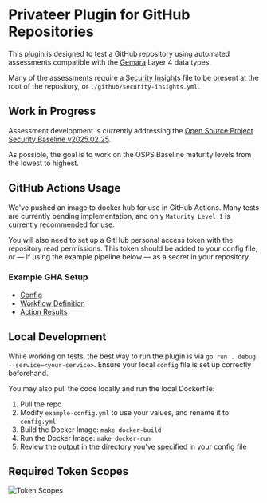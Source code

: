 # Privateer Plugin for GitHub Repositories

This plugin is designed to test a GitHub repository using automated assessments compatible with the [Gemara](https://github.com/ossf/gemara) Layer 4 data types.

Many of the assessments require a [Security Insights](https://github.com/ossf/security-insights) file to be present at the root of the repository, or `./github/security-insights.yml`.

## Work in Progress

Assessment development is currently addressing the [Open Source Project Security Baseline v2025.02.25](https://baseline.openssf.org).

As possible, the goal is to work on the OSPS Baseline maturity levels from the lowest to highest.

## GitHub Actions Usage

We've pushed an image to docker hub for use in GitHub Actions. Many tests are currently pending implementation, and only `Maturity Level 1` is currently recommended for use.

You will also need to set up a GitHub personal access token with the repository read permissions. This token should be added to your config file, or — if using the example pipeline below — as a secret in your repository.

### Example GHA Setup

- [Config](https://github.com/privateerproj/.github/blob/main/.github/pvtr-config.yml)
- [Workflow Definition](https://github.com/privateerproj/.github/blob/main/.github/workflows/osps-baseline.yml)
- [Action Results](https://github.com/privateerproj/.github/actions/runs/13691384519/job/38285134201)

## Local Development

While working on tests, the best way to run the plugin is via `go run . debug --service=<your-service>`. Ensure your local `config` file is set up correctly beforehand.

You may also pull the code locally and run the local Dockerfile:

1. Pull the repo
2. Modify `example-config.yml` to use your values, and rename it to `config.yml`
3. Build the Docker Image: `make docker-build`
4. Run the Docker Image: `make docker-run`
5. Review the output in the directory you've specified in your config file

## Required Token Scopes

![Token Scopes](./token-scopes.png)
